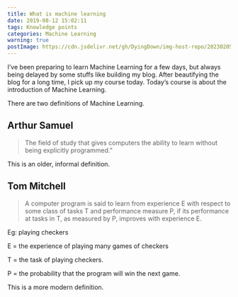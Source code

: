 ```yaml
---
title: What is machine learning
date: 2019-08-12 15:02:11
tags: Knowledge points
categories: Machine Learning
warning: true
postImage: https://cdn.jsdelivr.net/gh/DyingDown/img-host-repo/202302051633926.jpg
---
```


I’ve been preparing to learn Machine Learning for a few days, but always being delayed by some stuffs like building my blog. After beautifying the blog for a long time, I pick up my course today. Today’s course is about the introduction of Machine Learning.

<!--more-->

There are two definitions of Machine Learning.

## Arthur Samuel

>  The field of study that gives computers the ability to learn without being explicitly programmed.”

 This is an older, informal definition.

## Tom Mitchell

>  A computer program is said to learn from experience E with respect to some class of tasks T and performance measure P, if its performance at tasks in T, as measured by P, improves with experience E.

Eg: playing checkers

E = the experience of playing many games of checkers

T = the task of playing checkers.

P = the probability that the program will win the next game.

This is a more modern definition.